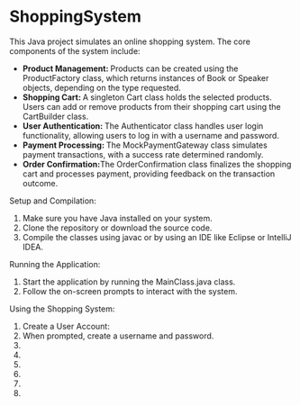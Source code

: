# ShoppingSystem
<p>This Java project simulates an online shopping system. The core components of the system include:</p>
<ul>
  <li>  <strong>Product Management: </strong> Products can be created using the ProductFactory class, which returns instances of Book or Speaker objects, depending on the type requested.</li>
  <li>  <strong>Shopping Cart: </strong>A singleton Cart class holds the selected products. Users can add or remove products from their shopping cart using the CartBuilder class. </li>
  <li>  <strong> User Authentication: </strong> The Authenticator class handles user login functionality, allowing users to log in with a username and password.</li>
  <li>  <strong> Payment Processing: </strong> The MockPaymentGateway class simulates payment transactions, with a success rate determined randomly. </li>
  <li>  <strong>Order Confirmation:</strong>The OrderConfirmation class finalizes the shopping cart and processes payment, providing feedback on the transaction outcome.</li>
  
</ul>

<p>Setup and Compilation:</p>
<ol>
  <li>Make sure you have Java installed on your system.</li>
  <li>Clone the repository or download the source code.</li>
  <li>Compile the classes using javac or by using an IDE like Eclipse or IntelliJ IDEA.</li>
</ol>

<p>Running the Application:</p>
<ol>
  <li>Start the application by running the MainClass.java class.</li>
  <li>Follow the on-screen prompts to interact with the system.</li>
</ol>

<p>Using the Shopping System:</p>

<ol>
  <li>
    Create a User Account:
  <li>When prompted, create a username and password.
</li>
  </li>
  <li></li>
  <li></li>
  <li></li>
  <li></li>
  <li></li>
  <li></li>
</ol>



